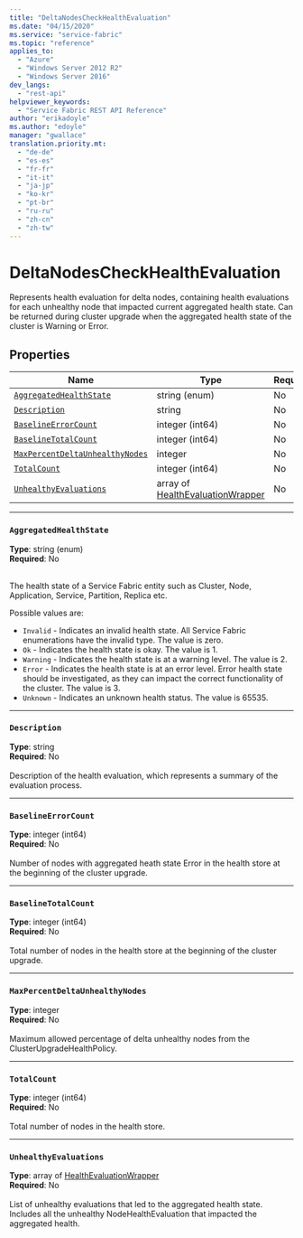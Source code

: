 ```yaml
---
title: "DeltaNodesCheckHealthEvaluation"
ms.date: "04/15/2020"
ms.service: "service-fabric"
ms.topic: "reference"
applies_to: 
  - "Azure"
  - "Windows Server 2012 R2"
  - "Windows Server 2016"
dev_langs: 
  - "rest-api"
helpviewer_keywords: 
  - "Service Fabric REST API Reference"
author: "erikadoyle"
ms.author: "edoyle"
manager: "gwallace"
translation.priority.mt: 
  - "de-de"
  - "es-es"
  - "fr-fr"
  - "it-it"
  - "ja-jp"
  - "ko-kr"
  - "pt-br"
  - "ru-ru"
  - "zh-cn"
  - "zh-tw"
---
```

# DeltaNodesCheckHealthEvaluation

Represents health evaluation for delta nodes, containing health evaluations for each unhealthy node that impacted current aggregated health state.
Can be returned during cluster upgrade when the aggregated health state of the cluster is Warning or Error.


## Properties
| Name | Type | Required |
| --- | --- | --- |
| [`AggregatedHealthState`](#aggregatedhealthstate) | string (enum) | No |
| [`Description`](#description) | string | No |
| [`BaselineErrorCount`](#baselineerrorcount) | integer (int64) | No |
| [`BaselineTotalCount`](#baselinetotalcount) | integer (int64) | No |
| [`MaxPercentDeltaUnhealthyNodes`](#maxpercentdeltaunhealthynodes) | integer | No |
| [`TotalCount`](#totalcount) | integer (int64) | No |
| [`UnhealthyEvaluations`](#unhealthyevaluations) | array of [HealthEvaluationWrapper](sfclient-model-healthevaluationwrapper.md) | No |

____
### `AggregatedHealthState`
__Type__: string (enum) <br/>
__Required__: No<br/>
<br/>


The health state of a Service Fabric entity such as Cluster, Node, Application, Service, Partition, Replica etc.

Possible values are: 

  - `Invalid` - Indicates an invalid health state. All Service Fabric enumerations have the invalid type. The value is zero.
  - `Ok` - Indicates the health state is okay. The value is 1.
  - `Warning` - Indicates the health state is at a warning level. The value is 2.
  - `Error` - Indicates the health state is at an error level. Error health state should be investigated, as they can impact the correct functionality of the cluster. The value is 3.
  - `Unknown` - Indicates an unknown health status. The value is 65535.



____
### `Description`
__Type__: string <br/>
__Required__: No<br/>
<br/>
Description of the health evaluation, which represents a summary of the evaluation process.

____
### `BaselineErrorCount`
__Type__: integer (int64) <br/>
__Required__: No<br/>
<br/>
Number of nodes with aggregated heath state Error in the health store at the beginning of the cluster upgrade.

____
### `BaselineTotalCount`
__Type__: integer (int64) <br/>
__Required__: No<br/>
<br/>
Total number of nodes in the health store at the beginning of the cluster upgrade.

____
### `MaxPercentDeltaUnhealthyNodes`
__Type__: integer <br/>
__Required__: No<br/>
<br/>
Maximum allowed percentage of delta unhealthy nodes from the ClusterUpgradeHealthPolicy.

____
### `TotalCount`
__Type__: integer (int64) <br/>
__Required__: No<br/>
<br/>
Total number of nodes in the health store.

____
### `UnhealthyEvaluations`
__Type__: array of [HealthEvaluationWrapper](sfclient-model-healthevaluationwrapper.md) <br/>
__Required__: No<br/>
<br/>
List of unhealthy evaluations that led to the aggregated health state.
Includes all the unhealthy NodeHealthEvaluation that impacted the aggregated health.

